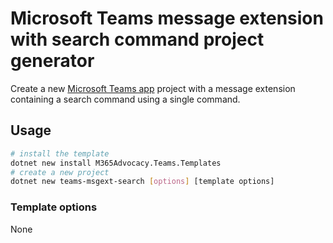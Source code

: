 # Microsoft Teams message extension with search command project generator

Create a new [Microsoft Teams app](https://learn.microsoft.com/MicrosoftTeams/platform/overview) project with a message extension containing a search command using a single command.

## Usage

```bash
# install the template
dotnet new install M365Advocacy.Teams.Templates
# create a new project
dotnet new teams-msgext-search [options] [template options]
```

### Template options

None
